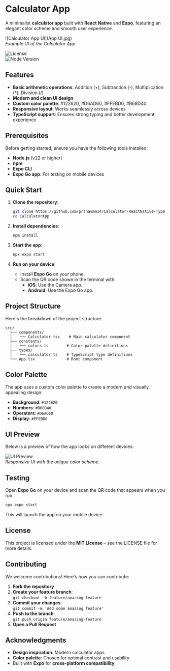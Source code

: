 # Calculator App

A minimalist **calculator app** built with **React Native** and **Expo**, featuring an elegant color scheme and smooth user experience.

![Calculator App UI](App UI.jpg)  
*Example UI of the Calculator App*

  
![License](https://img.shields.io/github/license/pranavmm14/Calculator-ReactNative-TypeScript?color=blue)  
![Node Version](https://img.shields.io/badge/Node%20Version-v22+-green)

## Features

- **Basic arithmetic operations**: Addition (+), Subtraction (-), Multiplication (*), Division (/)
- **Modern and clean UI design**
- **Custom color palette**: #122620, #D6AD60, #FFEBD0, #B68D40
- **Responsive layout**: Works seamlessly across devices
- **TypeScript support**: Ensures strong typing and better development experience

## Prerequisites

Before getting started, ensure you have the following tools installed:

- **Node.js** (v22 or higher)
- **npm**
- **Expo CLI**
- **Expo Go app**: For testing on mobile devices

## Quick Start

1. **Clone the repository**:
   ```bash
   git clone https://github.com/pranavmm14/Calculator-ReactNative-TypeScript.git
   cd CalculatorApp
   ```

2. **Install dependencies**:
   ```bash
   npm install
   ```

3. **Start the app**:
   ```bash
   npx expo start
   ```

4. **Run on your device**:
   - Install **Expo Go** on your phone.
   - Scan the QR code shown in the terminal with:
     - **iOS**: Use the Camera app.
     - **Android**: Use the Expo Go app.

## Project Structure

Here's the breakdown of the project structure:

```
src/
  ├── components/
  │   └── Calculator.tsx    # Main calculator component
  ├── constants/
  │   └── colors.ts        # Color palette definitions
  ├── types/
  │   └── calculator.ts    # TypeScript type definitions
  └── App.tsx              # Root component
```

## Color Palette

The app uses a custom color palette to create a modern and visually appealing design:

- **Background**: `#122620`
- **Numbers**: `#B68D40`
- **Operators**: `#D6AD60`
- **Display**: `#FFEBD0`

## UI Preview

Below is a preview of how the app looks on different devices:

![UI Preview](path-to-your-image.png)  
*Responsive UI with the unique color scheme.*

## Testing

Open **Expo Go** on your device and scan the QR code that appears when you run:

```bash
npx expo start
```

This will launch the app on your mobile device.

## License

This project is licensed under the **MIT License** – see the LICENSE file for more details.

## Contributing

We welcome contributions! Here's how you can contribute:

1. **Fork the repository**
2. **Create your feature branch**:  
   `git checkout -b feature/amazing-feature`
3. **Commit your changes**:  
   `git commit -m 'Add some amazing feature'`
4. **Push to the branch**:  
   `git push origin feature/amazing-feature`
5. **Open a Pull Request**

## Acknowledgments

- **Design inspiration**: Modern calculator apps
- **Color palette**: Chosen for optimal contrast and usability
- Built with **Expo** for **cross-platform compatibility**
